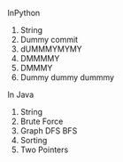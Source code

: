 InPython
1. String
2. Dummy commit
3. dUMMMYMYMY
4. DMMMMY
5. DMMMY
6. Dummy dummy dummmy


In Java
1. String
2. Brute Force
3. Graph DFS BFS
4. Sorting
5. Two Pointers
